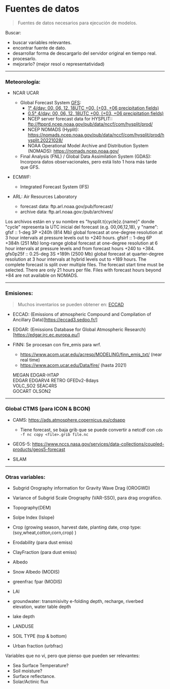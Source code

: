 # Fuentes de datos

> Fuentes de datos necesarios para ejecución de modelos.

Buscar:
- buscar variables relevantes.
- encontrar fuente de dato.
- desarrollar forma de descargarlo del servidor original en tiempo real.
- procesarlo.
- mejorarlo? (mejor resol o representatividad)

---
### Meteorología:

- NCAR UCAR
	+ Global Forecast System [GFS](https://www.nco.ncep.noaa.gov/pmb/products/gfs/):
		- [1°   4/day: 00, 06, 12, 18UTC  +00, (+03, +06 precipitation fields)](https://www.ncei.noaa.gov/data/global-forecast-system/access/grid-003-1.0-degree/analysis/)
		- [0.5° 4/day: 00, 06, 12, 18UTC  +00, (+03, +06 precipitation fields)](https://www.ncei.noaa.gov/data/global-forecast-system/access/grid-004-0.5-degree/analysis/)
		- NCEP server forecast data for HYSPLIT:: ftp://ftpprd.ncep.noaa.gov/pub/data/nccf/com/hysplit/prod/
		- NCEP NOMADS (Hyplit):                   https://nomads.ncep.noaa.gov/pub/data/nccf/com/hysplit/prod/hysplit.20221028/
		- NOAA Operational Model Archive and Distribution System (NOMADS): https://nomads.ncep.noaa.gov/
	+ Final Analysis (FNL) / Global Data Assimilation System (GDAS): Incorpora datos observacionales, pero está listo 1 hora más tarde que GFS.
- ECMWF:
	+ Integrated Forecast System (IFS)

- ARL: Air Resources Laboratory
	+ forecast data: ftp.arl.noaa.gov/pub/forecast/
	+ archive data: ftp.arl.noaa.gov:/pub/archives/ 

Los archivos están en
y su nombre es "hysplit.t{cycle}z.{name}" donde "cycle" representa la UTC inicial del forecast (e.g. 00,06,12,18), y "name":
	gfsf     :: 1-deg 3P +240h (814 Mb) global forecast at one-degree resolution at 3 hour intervals at pressure levels out to +240 hours.
	gfslrf   :: 1-deg 6P +384h (251 Mb) long-range global forecast at one-degree resolution at 6 hour intervals at pressure levels and from forecast hours +240 to +384.
	gfs0p25f :: 0.25-deg 3S +189h (2500 Mb) global forecast at quarter-degree resolution at 3 hour intervals at hybrid levels out to +189 hours. The complete forecast is split over multiple files. The forecast start time must be 	selected. There are only 21 hours per file. Files with forecast hours beyond +84 are not available on NOMADS.	

---
### Emisiones:	
> Muchos inventarios se pueden obtener en: [ECCAD]( https://eccad3.sedoo.fr/ )

- ECCAD: (Emissions of atmospheric Compound and Compilation of Ancillary Data)[https://eccad3.sedoo.fr/]

- EDGAR: (Emissions Database for Global Atmospheric Research)[https://edgar.jrc.ec.europa.eu/]

- FINN: Se procesan con fire_emis para wrf.
	- https://www.acom.ucar.edu/acresp/MODELING/finn_emis_txt/	(near real time)
	- https://www.acom.ucar.edu/Data/fire/				(hasta 2021)

  MEGAN
  EDGAR-HTAP  
  EDGAR 
  EDGARV4 
  RETRO
  GFEDv2-8days  
  VOLC_SO2
  SEAC4RS  
  GOCART
  OLSON2 


---
### Global CTMS (para ICON & BCON)

- CAMS: https://ads.atmosphere.copernicus.eu/cdsapp
	+ Tiene forecast, se baja grib que se puede convertir a netcdf con `cdo -f nc copy <file>.grib file.nc`

- GEOS-5: https://www.nccs.nasa.gov/services/data-collections/coupled-products/geos5-forecast
- SILAM

---
### Otras variables:

- Subgrid Orography information for Gravity Wave Drag (OROGWD)
- Variance of Subgrid Scale Orography (VAR-SSO), para drag orográfico.
- Topography(DEM)
- Solpe Index (Islope)

- Crop (growing season, harvest date, planting date, crop type:(soy,wheat,cotton,corn,crop) )
- Erodability (para dust emiss)
- ClayFraction (para dust emiss)
- Albedo
- Snow Albedo (MODIS)
- greenfrac fpar (MODIS)
- LAI
- groundwater: transmisivity e-folding depth, recharge, riverbed elevation, water table depth
- lake depth
- LANDUSE 
- SOIL TYPE (top & bottom)
- Urban fraction (urbfrac)

Variables que no vi, pero que pienso que pueden ser relevantes:
- Sea Surface Temperature?
- Soil moisture?
- Surface reflectance.
- Solar/Actinic flux
